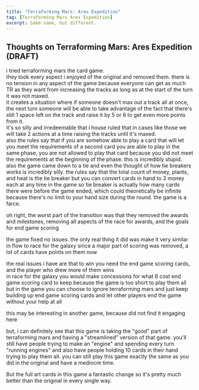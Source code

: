 ```yaml
---
title: "Terraforming Mars: Ares Expedition"
tag: [Terraforming Mars Ares Expedition]
excerpt: Same same, but different. 
---
```


## Thoughts on Terraforming Mars: Ares Expedition (DRAFT)

i tried terraforming mars the card game.  
they took every aspect i enjoyed of the original and removed them. there is no tension in any aspect of the game because everyone can get as much TR as they want from increasing the tracks as long as at the start of the turn it was not maxed.  
it creates a situation where if someone doesn't max out a track all at once, the next turn someone will be able to take advantage of the fact that there's still 1 space left on the track and raise it by 5 or 6 to get even more points from it.  
it's so silly and irredeemable that i house ruled that in cases like those we will take 2 actions at a time raising the tracks until it's maxed.  
also the rules say that if you are somehow able to play a card that will let you meet the requirements of a second card you are able to play in the same phase, you are not allowed to play that card because you did not meet the requirements at the beginning of the phase. this is incredibly stupid.  
also the game came down to a tie and even the thought of how tie breakers works is incredibly silly. the rules say that the total count of money, plants, and heat is the tie breaker but you can convert cards in hand to 3 money each at any time in the game so tie breaker is actually how many cards there were before the game ended, which could theoretically be infinite because there's no limit to your hand size during the round. the game is a farce.

oh right, the worst part of the transition was that they removed the awards and milestones, removing all aspects of the race for awards, and the goals for end game scoring

the game fixed no issues. the only real thing it did was make it very similar in flow to race for the galaxy
since a major part of scoring was removed, a lot of cards have points on them now

the real issues i have are that to win you need the end game scoring cards, and the player who drew more of them wins  
in race for the galaxy you would make concessions for what 6 cost end game scoring card to keep because the game is too short to play them all
but in the game you can choose to ignore terraforming mars and just keep building up end game scoring cards and let other players end the game without your help at all

this may be interesting in another game, because did not find it engaging here

but, i can definitely see that this game is taking the "good" part of terraforming mars and having a "streamlined" version of that game. you'll still have people trying to make an "engine" and spending every turn "running engines" and also have people holding 10 cards in their hand trying to play them all. you can still play this game exactly the same as you did in the original and have a mediocre time. 

But the full art cards in this game a fantastic change so it's pretty much better than the original in every single way.